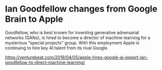 # Ian Goodfellow changes from Google Brain to Apple

Goodfellow, who is best known for inventing generative adversarial networks (GANs), is hired to become a director of machine learning for a mysterious “special projects” group. With this employment Apple is continuing to hire key AI talent from its rival Google.

https://venturebeat.com/2019/04/05/apple-hires-google-ai-expert-ian-goodfellow-to-direct-machine-learning/
